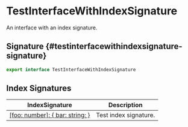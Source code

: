 # TestInterfaceWithIndexSignature

An interface with an index signature.  

## Signature {#testinterfacewithindexsignature-signature}

```typescript
export interface TestInterfaceWithIndexSignature
```

## Index Signatures


| IndexSignature | Description |
|  --- | --- |
|  [\[foo: number\]: { bar: string; }](docs/simple-suite-test/testinterfacewithindexsignature-_indexer_-indexsignature) | Test index signature. |

